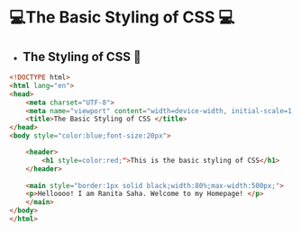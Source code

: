 # :computer:The Basic Styling of CSS :computer:

- ## The Styling of CSS :pushpin:

``` html
<!DOCTYPE html>
<html lang="en">
<head>
    <meta charset="UTF-8">
    <meta name="viewport" content="width=device-width, initial-scale=1.0">
    <title>The Basic Styling of CSS </title>
</head>
<body style="color:blue;font-size:20px">

    <header>
        <h1 style=color:red;">This is the basic styling of CSS</h1>
    </header>
    
    <main style="border:1px solid black;width:80%;max-width:500px;">
    <p>Helloooo! I am Ranita Saha. Welcome to my Homepage! </p>
    </main>
</body>
</html>
```
